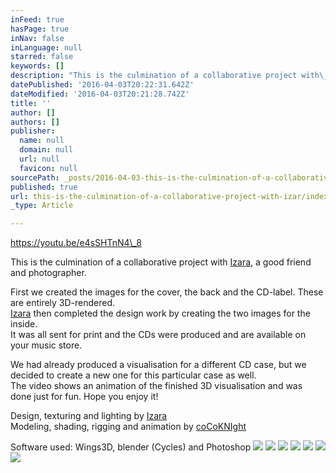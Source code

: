 ```yaml
---
inFeed: true
hasPage: true
inNav: false
inLanguage: null
starred: false
keywords: []
description: "This is the culmination of a collaborative project with\_Izara, a good friend and one of the best photographers in the world."
datePublished: '2016-04-03T20:22:31.642Z'
dateModified: '2016-04-03T20:21:28.742Z'
title: ''
author: []
authors: []
publisher:
  name: null
  domain: null
  url: null
  favicon: null
sourcePath: _posts/2016-04-03-this-is-the-culmination-of-a-collaborative-project-with-izar.md
published: true
url: this-is-the-culmination-of-a-collaborative-project-with-izar/index.html
_type: Article

---
```

https://youtu.be/e4sSHTnN4\_8

This is the culmination of a collaborative project with [Izara][0], a good friend and photographer.

First we created the images for the cover, the back and the CD-label. These are entirely 3D-rendered.  
[Izara][0] then completed the design work by creating the two images for the inside.  
It was all sent for print and the CDs were produced and are available on your music store.

We had already produced a visualisation for a different CD case, but we decided to create a new one for this particular case as well.  
The video shows an animation of the finished 3D visualisation and was done just for fun. Hope you enjoy it!

Design, texturing and lighting by [Izara][0]  
Modeling, shading, rigging and animation by [coCoKNIght][1]

Software used: Wings3D, blender (Cycles) and Photoshop
![](https://the-grid-user-content.s3-us-west-2.amazonaws.com/b142c5e3-adaf-46f5-adce-91375baaf84f.png)
![](https://the-grid-user-content.s3-us-west-2.amazonaws.com/c6326184-2844-4027-965a-879ab3d3af01.png)
![](https://the-grid-user-content.s3-us-west-2.amazonaws.com/978ca6ee-ca51-4768-84eb-1cfb48e1aaa6.png)
![](https://the-grid-user-content.s3-us-west-2.amazonaws.com/b37b2ed6-0727-45c1-8a93-da5c9033e72d.png)
![](https://the-grid-user-content.s3-us-west-2.amazonaws.com/d8a5db9f-5657-4d01-86dd-bfffacfe356b.png)
![](https://the-grid-user-content.s3-us-west-2.amazonaws.com/9b00bafe-7406-4c6c-ab0f-259f8665a35c.png)
![](https://the-grid-user-content.s3-us-west-2.amazonaws.com/8ce58a7a-158a-4d3d-92ac-d1615d72c384.png)

[0]: http://izara.ch/ "izaradesign"
[1]: http://cocoknight.com/ "coCoKNIght"
